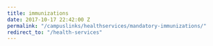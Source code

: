 ```yaml
---
title: immunizations
date: 2017-10-17 22:42:00 Z
permalink: "/campuslinks/healthservices/mandatory-immunizations/"
redirect_to: "/health-services"
---
```


